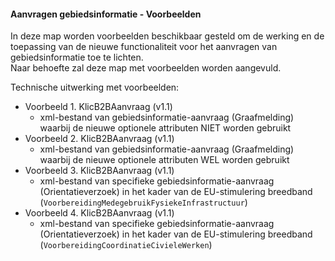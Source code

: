 ﻿#### Aanvragen gebiedsinformatie - Voorbeelden

In deze map worden voorbeelden beschikbaar gesteld om de werking en de toepassing van de nieuwe functionaliteit voor het aanvragen van gebiedsinformatie toe te lichten.    
Naar behoefte zal deze map met voorbeelden worden aangevuld.

Technische uitwerking met voorbeelden:
* Voorbeeld 1. KlicB2BAanvraag (v1.1)
  - xml-bestand van gebiedsinformatie-aanvraag (Graafmelding) waarbij de nieuwe optionele attributen NIET worden gebruikt
* Voorbeeld 2. KlicB2BAanvraag (v1.1)
  - xml-bestand van gebiedsinformatie-aanvraag (Graafmelding) waarbij de nieuwe optionele attributen WEL worden gebruikt
* Voorbeeld 3. KlicB2BAanvraag (v1.1)
  - xml-bestand van specifieke gebiedsinformatie-aanvraag (Orientatieverzoek) in het kader van de EU-stimulering breedband (`VoorbereidingMedegebruikFysiekeInfrastructuur`)
* Voorbeeld 4. KlicB2BAanvraag (v1.1)
  - xml-bestand van specifieke gebiedsinformatie-aanvraag (Orientatieverzoek) in het kader van de EU-stimulering breedband (`VoorbereidingCoordinatieCivieleWerken`)
